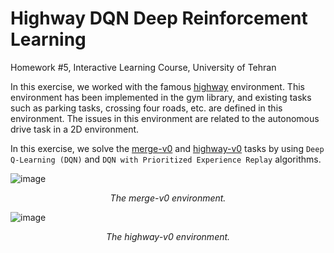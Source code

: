 # Highway DQN Deep Reinforcement Learning 

Homework #5, Interactive Learning Course, University of Tehran

In this exercise, we worked with the famous [highway](https://github.com/eleurent/highway-env) environment. 
This environment has been implemented in the gym library, and existing tasks such as parking tasks, crossing four roads, etc. are defined in this environment. 
The issues in this environment are related to the autonomous drive task in a 2D environment.

In this exercise, we solve the [merge-v0](https://github.com/eleurent/highway-env#merge) and [highway-v0](https://github.com/eleurent/highway-env#highway) tasks by using `Deep Q-Learning (DQN)` and `DQN with Prioritized Experience Replay` algorithms.

![image](https://user-images.githubusercontent.com/65104833/216776397-190b7672-ff84-4f68-9b7a-b55d91c2e261.png)
<p align="center"> 
    <em>The merge-v0 environment.</em>
</p>

![image](https://user-images.githubusercontent.com/65104833/216776424-f3a170d5-9522-4ffc-b1a8-85183f5eb7c7.png)
<p align="center"> 
    <em>The highway-v0 environment.</em>
</p>
